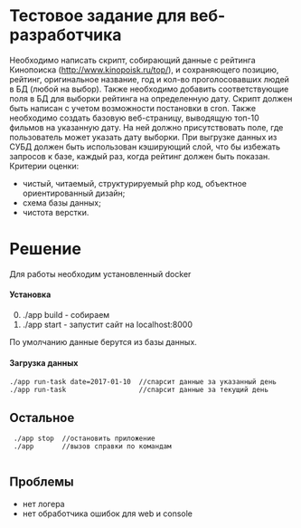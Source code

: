 # Тестовое задание для веб-разработчика

Необходимо написать скрипт, собирающий данные с рейтинга Кинопоиска (http://www.kinopoisk.ru/top/), и сохраняющего позицию, рейтинг, оригинальное название, год и кол-во проголосовавших людей в БД (любой на выбор). Также необходимо добавить соответствующие поля в БД для выборки рейтинга на определенную дату. Скрипт должен быть написан с учетом возможности постановки в cron.
Также необходимо создать базовую веб-страницу, выводящую топ-10 фильмов на указанную дату. На ней должно присутствовать поле, где пользователь может указать дату выборки. При выгрузке данных из СУБД должен быть использован кэширующий слой, что бы избежать запросов к базе, каждый раз, когда рейтинг должен быть показан.
Критерии оценки:

 - чистый, читаемый, структурируемый php код, объектное ориентированный дизайн;
 - схема базы данных;
 - чистота верстки.
 
# Решение
Для работы необходим установленный docker

#### Установка
 0) ./app build - собираем
 1) ./app start - запустит сайт на localhost:8000
 
 По умолчанию данные берутся из базы данных. 
 
#### Загрузка данных
 
 ```
 ./app run-task date=2017-01-10  //спарсит данные за указанный день
 ./app run-task                  //спарсит данные за текущий день
  ```
 ## Остальное
 
```
 ./app stop  //остановить приложение
 ./app       //вызов справки по командам
 
```
 
 ## Проблемы
  - нет логера
  - нет обработчика ошибок для web и console 
